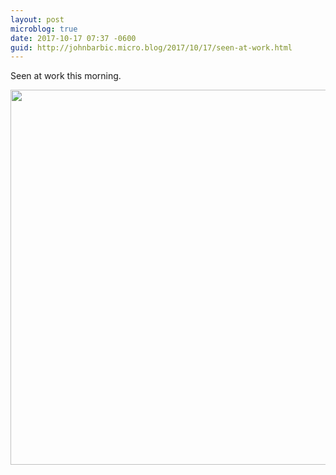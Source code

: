 ```yaml
---
layout: post
microblog: true
date: 2017-10-17 07:37 -0600
guid: http://johnbarbic.micro.blog/2017/10/17/seen-at-work.html
---
```

Seen at work this morning.

<img src="http://www.barbic.com/uploads/2017/da517d7447.jpg" width="599" height="600" />
